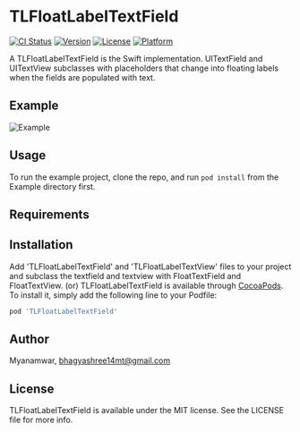 # TLFloatLabelTextField

[![CI Status](http://img.shields.io/travis/Myanamwar/TLFloatLabelTextField.svg?style=flat)](https://travis-ci.org/Myanamwar/TLFloatLabelTextField)
[![Version](https://img.shields.io/cocoapods/v/TLFloatLabelTextField.svg?style=flat)](http://cocoapods.org/pods/TLFloatLabelTextField)
[![License](https://img.shields.io/cocoapods/l/TLFloatLabelTextField.svg?style=flat)](http://cocoapods.org/pods/TLFloatLabelTextField)
[![Platform](https://img.shields.io/cocoapods/p/TLFloatLabelTextField.svg?style=flat)](http://cocoapods.org/pods/TLFloatLabelTextField)

A TLFloatLabelTextField is the Swift implementation. UITextField and UITextView subclasses with placeholders that change into floating labels when the fields are populated with text.


## Example
![Example](https://github.com/TekysLabPvtLtd/TLFloatLabelTextField/TLFloatLabelTextField/Example/TLFloatLabelTextField/Images.xcassets/TLFloatTextFieldDemo.imageset/TLFloatTextFieldDemo.gif)
## Usage
To run the example project, clone the repo, and run `pod install` from the Example directory first.

## Requirements

## Installation
Add 'TLFloatLabelTextField' and 'TLFloatLabelTextView' files to your project and subclass the textfield and textview with FloatTextField and FloatTextView.
(or)
TLFloatLabelTextField is available through [CocoaPods](http://cocoapods.org). To install
it, simply add the following line to your Podfile:

```ruby
pod 'TLFloatLabelTextField'
```

## Author

Myanamwar, bhagyashree14mt@gmail.com

## License

TLFloatLabelTextField is available under the MIT license. See the LICENSE file for more info.
